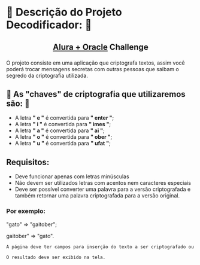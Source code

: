 <h1>🔐 Descrição do Projeto Decodificador: 🔐</h1>

## <p align="center">[Alura + Oracle]() Challenge</p>

O projeto consiste em uma aplicação que criptografa textos, assim você poderá trocar mensagens secretas com outras pessoas que saibam o segredo da criptografia utilizada.

## 🔑 As "chaves" de criptografia que utilizaremos são: 🔑

- A letra **" e "** é convertida para **" enter "**;
- A letra **" i "** é convertida para **" imes "**;
- A letra **" a "** é convertida para **" ai "**;
- A letra **" o "** é convertida para **" ober "**;
- A letra **" u "** é convertida para **" ufat "**;

## Requisitos:

- Deve funcionar apenas com letras minúsculas
- Não devem ser utilizados letras com acentos nem caracteres especiais
- Deve ser possível converter uma palavra para a versão criptografada e também retornar uma palavra criptografada para a versão original.

### Por exemplo:
"gato" => "gaitober";

gaitober" => "gato".

```bash
A página deve ter campos para inserção do texto a ser criptografado ou descriptografado, e a pessoa usuária deve poder escolher entre as duas opções.

O resultado deve ser exibido na tela.
```